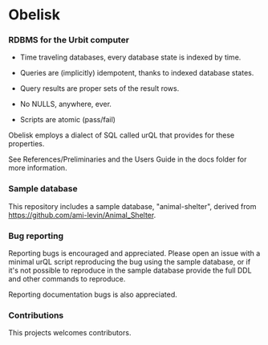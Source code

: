 # Obelisk

### RDBMS for the Urbit computer

* Time traveling databases, every database state is indexed by time.

* Queries are (implicitly) idempotent, thanks to indexed database states.

* Query results are proper sets of the result rows.

* No NULLS, anywhere, ever.

* Scripts are atomic (pass/fail)

Obelisk employs a dialect of SQL called urQL that provides for these properties.

See References/Preliminaries and the Users Guide in the docs folder for more information.

### Sample database

This repository includes a sample database, "animal-shelter", derived from https://github.com/ami-levin/Animal_Shelter.  

### Bug reporting

Reporting bugs is encouraged and appreciated. Please open an issue with a minimal urQL script reproducing the bug using the sample database, or if it's not possible to reproduce in the sample database provide the full DDL and other commands to reproduce.

Reporting documentation bugs is also appreciated.

### Contributions

This projects welcomes contributors.
